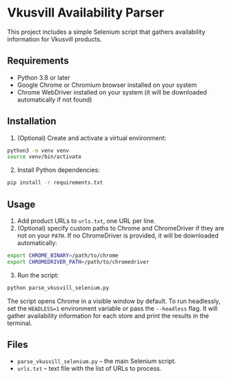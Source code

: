 # Vkusvill Availability Parser

This project includes a simple Selenium script that gathers availability information for Vkusvill products.

## Requirements

- Python 3.8 or later
- Google Chrome or Chromium browser installed on your system
- Chrome WebDriver installed on your system (it will be downloaded automatically if not found)

## Installation

1. (Optional) Create and activate a virtual environment:

```bash
python3 -m venv venv
source venv/bin/activate
```

2. Install Python dependencies:

```bash
pip install -r requirements.txt
```

## Usage

1. Add product URLs to `urls.txt`, one URL per line.
2. (Optional) specify custom paths to Chrome and ChromeDriver if they are not on your `PATH`. If no ChromeDriver is provided, it will be downloaded automatically:

```bash
export CHROME_BINARY=/path/to/chrome
export CHROMEDRIVER_PATH=/path/to/chromedriver
```

3. Run the script:

```bash
python parse_vkusvill_selenium.py
```

The script opens Chrome in a visible window by default. To run headlessly, set the `HEADLESS=1` environment variable or pass the `--headless` flag. It will gather availability information for each store and print the results in the terminal.

## Files

- `parse_vkusvill_selenium.py` – the main Selenium script.
- `urls.txt` – text file with the list of URLs to process.

